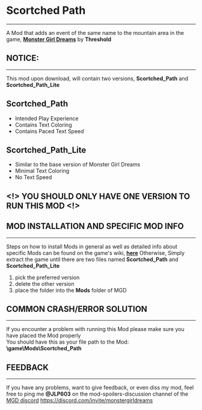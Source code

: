 # Scortched Path
___
A Mod that adds an event of the same name to the mountain area in the game, **[Monster Girl Dreams](https://threshold.itch.io/monster-girl-dreamscreated)** by **Threshold**


## NOTICE:
___
This mod upon download, will contain two versions, <b>Scortched_Path</b> and <b>Scortched_Path_Lite</b>
## Scortched_Path
<ul>
<li> Intended Play Experience
<li> Contains Text Coloring
<li> Contains Paced Text Speed
</ul>

## Scortched_Path_Lite
<ul> 
<li> Similar to the base version of Monster Girl Dreams 
<li> Minimal Text Coloring
<li> No Text Speed 
</ul>

## <!> YOU SHOULD ONLY HAVE ONE VERSION TO RUN THIS MOD <!>


## MOD INSTALLATION AND SPECIFIC MOD INFO
___
Steps on how to install Mods in general as well as detailed info about specific Mods can be found on the game's wiki, **[here](https://monstergirldreams.fandom.com/wiki/Category:List_Of_Mods)**
Otherwise, Simply extract the game until there are two files named <b>Scortched_Path</b> and <b>Scortched_Path_Lite</b>
<ol>
<li> pick the preferred version
<li> delete the other version
<li> place the folder into the <b>Mods</b> folder of MGD
</ol>


## COMMON CRASH/ERROR SOLUTION
___
If you encounter a problem with running this Mod please make sure you have placed the Mod properly<br>
You should have this as your file path to the Mod:<br>
<b>\game\Mods\Scortched_Path</b>

## FEEDBACK
___
If you have any problems, want to give feedback, or even diss my mod, feel free to ping me <b>@JLP603</b> on the mod-spoilers-discussion channel of the [MGD discord](https://discord.com/invite/monstergirldreams)
<https://discord.com/invite/monstergirldreams>
